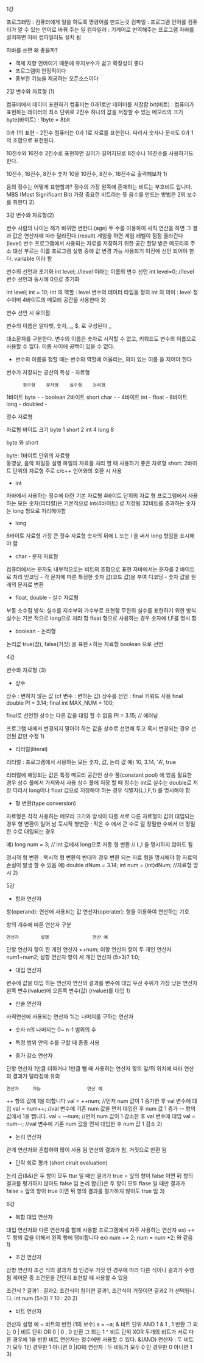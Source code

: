 1강

프로그래밍 : 컴퓨터에게 일을 하도록 명령어를 만드는것
컴파일 : 프로그램 언어를 컴퓨터가 알 수 있는 언어로 바꿔 주는 일
컴파일러 : 기계어로 번역해주는 프로그램 자바를 설치하면 자바 컴파일러도 설치 됨

자바를 쓰면 왜 좋을까?
 - 객체 지향 언어이기 때문에 유지보수가 쉽고 확장성이 좋다
 - 프로그램이 안정적이다
 - 풍부한 기능을 제공하는 오픈소스이다



2강 변수와 자료형 (1)

컴퓨터에서 데이터 표현하기
컴퓨터는 0과1로만 데이터를 저장함
bit(비트) : 컴퓨터가 표현하는 데이터의 최소 단위로 2진수 하나의
값을 저장할 수 있는 메모리의 크기
byte(바이트) : 1byte = 8bit

0과 1의 표현 - 2진수
컴퓨터는 0과 1로 자료를 표현한다.
따라서 숫자나 문자도 0과 1의 조합으로 표현된다.

10진수와 16진수
2진수로 표현하면 길이가 길어지므로 8진수나 16진수를 사용하기도 한다.

10진수, 16진수, 8진수
숫자 10을 10진수, 8진수, 16진수로 출력해보자 1)

음의 정수는 어떻게 표현할까?
정수의 가장 왼쪽에 존재하는 비트는 부호비트 입니다.
MBS (Most Significant Bit) 가장 중요한 비트라는 뜻
음수를 만드는 방법은 2의 보수를 취한다      2)



3강 변수와 자료형(2)

변수
사람의 나이는 해가 바뀌면 변한다.(age)
두 수를 이용하여 사칙 연산을 하면 그 결과 값은 연산자에 따라 달라진다.(result)
게임을 하면 게임 레벨이 점점 올라간다(level)
변수
프로그램에서 사용되는 자료를 저장하기 위한 공간
할당 받은 메모리의 주소 대신 부르는 이름
프로그램 실행 중에 값 변경 가능
사용되기 이전에 선언 되어야 한다.
variable 이라 함

변수의 선언과 초기화
int level;   //level 이라는 이름의 변수 선언
int level=0;   //level 변수 선언과 동시에 0으로 초기화

int level;
int = 10;
int 의 역할 : level 변수의 데이터 타입을 정의
int 의 의미 : level 정수이며 4바이트의 메모리 공간을 사용한다 3)

변수 선언 시 유의점

변수의 이름은 알파벳, 숫자, _, $, 로 구성된다 _

대소문자를 구분한다.
변수의 이름은 숫자로 시작할 수 없고, 키워드도 변수의 이름으로 사용할 수 없다.
이름 사이에 공백이 있을 수 없다.
 - 변수의 이름을 정할 때는 변수의 역할에 어울리는, 의미 있는 이름
 을 지어야 한다

변수가 저장되는 공산의 특성 - 자료형

          정수형    문자형    실수형    논리형
1바이트    byte       -        -      boolean
2바이트    short     char      -        -
4바이트    int        -       float     - 
8바이트    long       -      doubled    -   

정수 자료형

   자료형    바이트 크기
   byte        1
   short       2
   int         4
   long        8

byte 와 short

byte: 1바이트 단위의 자료형   
      동영상, 음악 파일등 실행 파일의 자료를 처리 할 때 사용하기
      좋은 자료형
short: 2바이트 단위의 자료형
       주로 c/c++ 언어와의 호환 시 사용


 - int

자바에서 사용하는 정수에 대한 기본 자료형
4바이트 단위의 자료 형
프로그램에서 사용하는 모든 숫자(리터럴)은 기본적으로 int(4바이트)
로 저장됨
32비트를 초과하는 숫자는 long 형으로 처리해야함

 - long

8바이트 자료형
가장 큰 정수 자료형
숫자의 뒤에 L 또는 l 을 써서 long 형임을 표시해야 함

 - char - 문자 자료형

컴퓨터에서는 문자도 내부적으로는 비트의 조합으로 표현
자바에서는 문자를 2 바이트로 처리
인코딩 - 각 문자에 따른 특정한 숫자 값(코드 값)을 부여
디코딩 - 숫자 값을 원래의 문자로 변환

 - float, double - 실수 자료형
 
부동 소수점 방식: 실수를 지수부와 가수부로 표현함
                무한의 실수를 표현하기 위한 방식
실수는 기본 적으로 long으로 처리 함
float 형으로 사용하는 경우 숫자에 f,F를 명시 함

 - boolean - 논리형
 
논리값 true(참), false(거짓) 을 표현ㅅ하는 자료형
boolean 으로 선언



4강

변수와 자료형 (3)

 - 상수

상수 : 변하지 않는 값 (cf 변수 : 변하는 값)
상수를 선언 : final 키워드 사용
final double PI = 3.14;
final int MAX_NUM = 100;

final로 선언된 상수는 다른 값을 대입 할 수 없음
PI = 3.15; // 에러남

프로그램 내에서 변경되지 말아야 하는 값을 상수로 선언해 두고 혹시
변경되는 경우 선언된 값만 수정      1)

 - 리터럴(literal)

리터럴 : 프로그램에서 사용하는 모든 숫자, 값, 논리 값
        예) 10, 3.14, 'A', true
        
리터럴에 해당되는 값은 특정 메모리 공간인 상수 풀(constant pool)
에 있음
필요한 경우 상수 풀에서 가져와서 사용
상수 풀에 저장 할 때 정수는 int로 실수는 double로 저장
따라서 long이나 float 값으로 저장해야 하는 경우 식별자(L,l,F,f)
를 명시해야 함

- 형 변환(type conversion)

자료형은 각각 사용하는 메모리 크기와 방식이 다름
서로 다른 자료형의 값이 대입되는 경우 형 변환이 일어 남
묵시적 형변환 : 작은 수 에서 큰 수로
              덜 정밀한 수에서 더 정밀한 수로 대입되는 경우

예) long num = 3; // int 값에서 long으로 자동 형 변환
                  // L,l 을 명시하지 않아도 됨
                  
명시적 형 변환 : 묵시적 형 변환의 반대의 경우
               변환 되는 자료 형을 명시해야 함 자료의 손실이 발생 할 수 있음
예) double dNum = 3.14;
   int num = (int)dNum; //자료형 명시  2)



5강

 - 항과 연산자

항(operand): 연산에 사용되는 값
연산자(operater): 항을 이용하여 연산하는 기호

항의 개수에 따른 연산자 구분

    연산자        설명                연산 예
   단항 연산자   항이 한 개인 연산자    ++num;
   이항 연산자   항이 두 개인 연산자    num1+num2;
   삼항 연산자   항이 세 개인 연산자   (5>3)? 1:0;

 - 대입 연산자

변수에 값을 대입 하는 연산자
연산의 결과를 변수에 대입
우선 수위가 가장 낮은 연산자
왼쪽 변수(lvalue)에 오른쪽 변수(값) (rvalue)를 대입 1)

 - 산술 연산자
 
사칙연산에 사용되는 연산자
%는 나머지를 구하는 연산자
 - 숫자 n의 나머지는 0~ n-1 범위의 수
 - 특정 범위 안의 수를 구할 때 종종 사용

 - 증가 감소 연산자

단항 연산자
1만큼 더하거나 1만큼 뺄 때 사용하는 연산자
항의 앞/뒤 위치에 따라 연산의 결과가 달라짐에 유의

    연산자     기능                 연산 예
   ++       항의 값에 1을 더합니다  val = ++num; //먼저 num 값이 1 증가한 후 val 변수에 대입
                                 val = num++; //val 변수에 기존 num 값을 먼저 대입한 후 num 값 1 증가
   --       항의 값에서 1을 뺍니다. val = --num; //먼저 num 값이 1 감소한 후 val 변수에 대입
                                 val = num--; //val 변수에 기존 num 값을 먼저 대입한 후 num 값 1 감소   2)
                                 
 - 논리 연산자
 
관계 연산자와 혼합하여 많이 사용 됨
연산의 결과가 참, 거짓으로 반환 됨

- 단락 회로 평가 (short ciruit evaluation)    

논리 곱(&&)은 두 항이 모두 ttur 일 때만 결과가 true
 = 앞의 항이 false 이면 뒤 항의 결과를 평가하지 않아도 false 임
논리 합(||)은 두 항이 모두 flase 일 때만 결과가 false
 = 앞의 항이 true 이면 뒤 항의 결과를 평가하지 않아도 true 임         3)



6강

 - 복합 대입 연산자
 
대입 연산자와 다른 연산자를 함께 사용함
프로그램에서 자주 사용하는 연산자
ex)
 +=  두 항의 값을 더해서 왼쪽 항에 댕비합니다    ex) num += 2;
                                               num = num +2; 와 같음      1)
                                               
 - 조건 연산자

삼항 연산자
조건 식의 결과가 참 인경우 거짓 인 경우에 따라
다른 식이나 결과가 수행됨
제어문 중 조건문을 간단히 표현할 때 사용할 수 있음

조건식 ? 결과1 : 결과2;  조건식이 참이면 결과1, 조건식이 거짓이면 결과2 가 선택됩니다. int num (5>3) ? 10 : 20  2)

 - 비트 연산자
 
연산자     설명                         예
~        비트의 반전 (1의 보수)         a = ~a;
&        비트 단위 AND             1 & 1 , 1 반환 그 외는 0
|        비트 단위 OR              0 | 0 , 0 반환 그 외는 1
^        비트 단위 XOR             두개의 비트가 서로 다른 경우에 1을 반환
비트 연산자는 정수에만 사용할 수 있다.
&(AND) 연산자 : 두 비트가 모두 1인 경우만 1 아니면 0
|(OR) 연산자 : 두 비트가 모두 0 인 경우만 0 아니면 1            3)





































